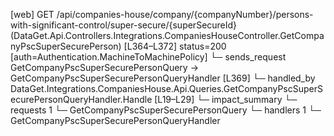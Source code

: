 [web] GET /api/companies-house/company/{companyNumber}/persons-with-significant-control/super-secure/{superSecureId}  (DataGet.Api.Controllers.Integrations.CompaniesHouseController.GetCompanyPscSuperSecurePerson)  [L364–L372] status=200 [auth=Authentication.MachineToMachinePolicy]
  └─ sends_request GetCompanyPscSuperSecurePersonQuery -> GetCompanyPscSuperSecurePersonQueryHandler [L369]
    └─ handled_by DataGet.Integrations.CompaniesHouse.Api.Queries.GetCompanyPscSuperSecurePersonQueryHandler.Handle [L19–L29]
  └─ impact_summary
    └─ requests 1
      └─ GetCompanyPscSuperSecurePersonQuery
    └─ handlers 1
      └─ GetCompanyPscSuperSecurePersonQueryHandler

